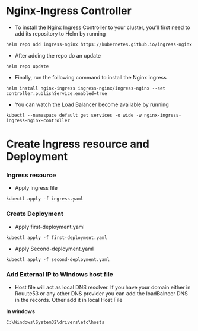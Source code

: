 # Nginx-Ingress Controller
- To install the Nginx Ingress Controller to your cluster, you’ll first need to add its repository to Helm by running
```
helm repo add ingress-nginx https://kubernetes.github.io/ingress-nginx
```
- After adding the repo do an update
```
helm repo update
```
- Finally, run the following command to install the Nginx ingress
```
helm install nginx-ingress ingress-nginx/ingress-nginx --set controller.publishService.enabled=true 
```
- You can watch the Load Balancer become available by running
```
kubectl --namespace default get services -o wide -w nginx-ingress-ingress-nginx-controller
```
# Create Ingress resource and Deployment
### Ingress resource
- Apply ingress file
```
kubectl apply -f ingress.yaml
```
### Create Deployment
- Apply first-deployment.yaml
```
kubectl apply -f first-deployment.yaml
```
- Apply Second-deployment.yaml
```
kubectl apply -f second-deployment.yaml
```
### Add External IP to Windows host file
- Host file will act as local DNS resolver. If you have your domain either in Rouute53 or any other DNS provider you can add the loadBalncer DNS in the records. Other add it in local Host File

**In windows**
```
C:\Windows\System32\drivers\etc\hosts
```
